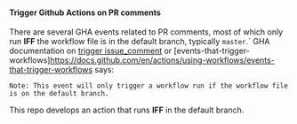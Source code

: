 #### Trigger Github Actions on PR comments
There are several GHA events related to PR comments, most of which only run **IFF** the workflow file is in the default branch, 
typically `master`.` GHA documentation on [trigger issue_comment](https://docs.github.com/en/actions/using-workflows/events-that-trigger-workflows#issue_comment) or [events-that-trigger-workflows]https://docs.github.com/en/actions/using-workflows/events-that-trigger-workflows says:
```
Note: This event will only trigger a workflow run if the workflow file is on the default branch.
```

This repo develops an action that runs **IFF** in the default branch.
